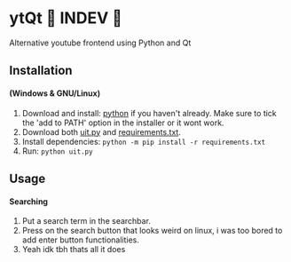 # ytQt 🚧 INDEV 🚧
Alternative youtube frontend using Python and Qt

## Installation
#### (Windows & GNU/Linux)
1) Download and install: [python](https://www.python.org/ftp/python/3.11.4/python-3.11.4-amd64.exe) if you haven't already. Make sure to tick the 'add to PATH' option in the installer or it wont work.
2) Download both [uit.py](https://github.com/Delamox/ytQt/blob/master/uit.py) and [requirements.txt](https://github.com/Delamox/ytQt/blob/master/requirements.txt).
3) Install dependencies: `python -m pip install -r requirements.txt`
4) Run: `python uit.py`

## Usage
#### Searching
1) Put a search term in the searchbar.
2) Press on the search button that looks weird on linux, i was too bored to add enter button functionalities.
3) Yeah idk tbh thats all it does
